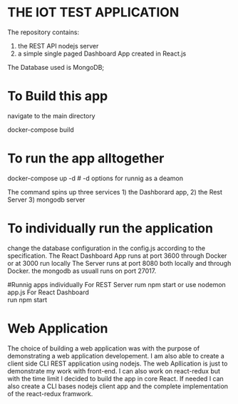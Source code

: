# THE IOT TEST APPLICATION
The repository contains:
1) the REST API nodejs server
2) a simple single paged Dashboard App created in React.js

The Database used is MongoDB;

# To Build this app

navigate to the main directory 

docker-compose build

# To run the app alltogether 

docker-compose up -d  # -d options for runnig as a deamon

The command spins up three services  1) the Dashborard app, 2) the Rest Server 3) mongodb server

# To individually run the application 

change the database configuration in the config.js according to the specification.
The React Dashboard App runs at port 3600 through Docker or at 3000 run locally
The Server runs at port 8080 both locally and through Docker.
the mongodb as usuall runs on port 27017. 

#Runnig apps individually 
For REST Server 
    rum npm start or use nodemon app.js 
For React Dashboard  
    run npm start

# Web Application 
The choice of building a web application was with the purpose of demonstrating a web application developement. 
I am also able to create a client side CLI REST application  using nodejs. 
The web Apllication is just to demonstrate my work with front-end. 
I can also work on react-redux but with the time limit I decided to build the app in core React. 
If needed I can also create a CLI bases nodejs client app and the complete implementation of the react-redux framwork. 

